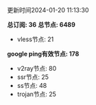 更新时间2024-01-20 11:13:30

**总订阅: 36**
**总节点: 6489**
- vless节点: 21

**google ping有效节点: 178**
- v2ray节点: 80
- ssr节点: 25
- ss节点: 48
- trojan节点: 25
